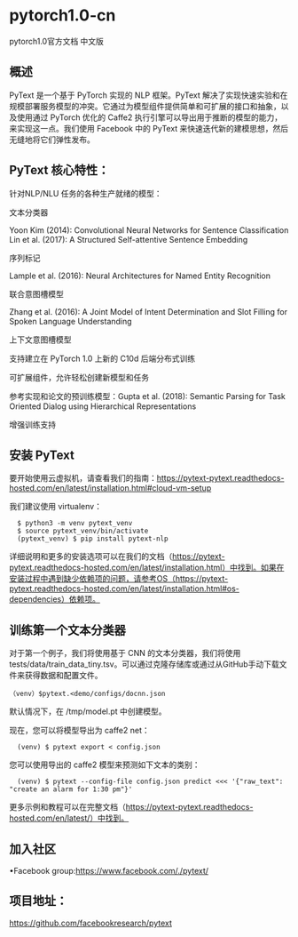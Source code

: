 # pytorch1.0-cn
pytorch1.0官方文档 中文版

## 概述

PyText 是一个基于 PyTorch 实现的 NLP 框架。PyText 解决了实现快速实验和在规模部署服务模型的冲突。它通过为模型组件提供简单和可扩展的接口和抽象，以及使用通过 PyTorch 优化的 Caffe2 执行引擎可以导出用于推断的模型的能力，来实现这一点。我们使用 Facebook 中的 PyText 来快速迭代新的建模思想，然后无缝地将它们弹性发布。

## PyText 核心特性：

针对NLP/NLU 任务的各种生产就绪的模型：

文本分类器

Yoon Kim (2014): Convolutional Neural Networks for Sentence Classification
Lin et al. (2017): A Structured Self-attentive Sentence Embedding

序列标记

Lample et al. (2016): Neural Architectures for Named Entity Recognition

联合意图槽模型

Zhang et al. (2016): A Joint Model of Intent Determination and Slot Filling for Spoken Language Understanding

上下文意图槽模型

支持建立在 PyTorch 1.0 上新的 C10d 后端分布式训练

可扩展组件，允许轻松创建新模型和任务

参考实现和论文的预训练模型：Gupta et al. (2018): Semantic Parsing for Task Oriented Dialog using Hierarchical Representations

增强训练支持


## 安装 PyText

要开始使用云虚拟机，请查看我们的指南：https://pytext-pytext.readthedocs-hosted.com/en/latest/installation.html#cloud-vm-setup

我们建议使用 virtualenv：
```
  $ python3 -m venv pytext_venv
  $ source pytext_venv/bin/activate
  (pytext_venv) $ pip install pytext-nlp
```
详细说明和更多的安装选项可以在我们的文档（https://pytext-pytext.readthedocs-hosted.com/en/latest/installation.html）中找到。如果在安装过程中遇到缺少依赖项的问题，请参考OS（https://pytext-pytext.readthedocs-hosted.com/en/latest/installation.html#os-dependencies）依赖项。



## 训练第一个文本分类器

对于第一个例子，我们将使用基于 CNN 的文本分类器，我们将使用 tests/data/train_data_tiny.tsv。可以通过克隆存储库或通过从GitHub手动下载文件来获得数据和配置文件。
```
（venv）$pytext.<demo/configs/docnn.json
```
默认情况下，在 /tmp/model.pt 中创建模型。

现在，您可以将模型导出为 caffe2 net：
```
  (venv) $ pytext export < config.json
```
您可以使用导出的 caffe2 模型来预测如下文本的类别：
```
  (venv) $ pytext --config-file config.json predict <<< '{"raw_text": "create an alarm for 1:30 pm"}'
```
更多示例和教程可以在完整文档（https://pytext-pytext.readthedocs-hosted.com/en/latest/）中找到。



## 加入社区

•Facebook group:https://www.facebook.com/./pytext/

## 项目地址：
https://github.com/facebookresearch/pytext


